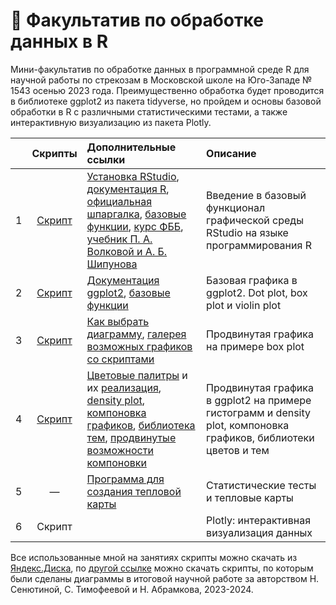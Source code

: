 # 🧠 Факультатив по обработке данных в R 

Мини-факультатив по обработке данных в программной среде R для научной работы по стрекозам в Московской школе на Юго-Западе № 1543 осенью 2023 года. Преимущественно обработка будет проводится в библиотеке ggplot2 из пакета tidyverse, но пройдем и основы базовой обработки в R с различными статистическими тестами, а также интерактивную визуализацию из пакета Plotly. 

|  | Скрипты | Дополнительные ссылки | Описание |  
| :--: | :--: | :-- | :-- |  
| 1 | [Скрипт](https://disk.yandex.ru/d/elcVViUUdeUVUA) | [Установка RStudio](https://posit.co/download/rstudio-desktop/), [документация R](https://www.r-project.org/other-docs.html), [официальная шпаргалка](https://cran.r-project.org/doc/contrib/Short-refcard.pdf), [базовые функции](https://tsamsonov.github.io/r-geo-course/05-BaseGraphics.html), [курс ФББ](https://kodomo.fbb.msu.ru/wiki/2020/5), [учебник П. А. Волковой и А. Б. Шипунова](https://disk.yandex.ru/i/SFHGIv5XXr3M_g )  | Введение в базовый функционал графической среды RStudio на языке программирования R |  
| 2 | [Скрипт](https://disk.yandex.ru/d/z97Xxq9K5efcbw) | [Документация ggplot2](https://ggplot2.tidyverse.org/index.html), [базовые функции](https://tsamsonov.github.io/r-geo-course/06-AdvGraphics.html) | Базовая графика в ggplot2. Dot plot, box plot и violin plot |  
| 3 | [Скрипт](https://disk.yandex.ru/d/8uzpbrPMwSFAtw) | [Как выбрать диаграмму](https://www.data-to-viz.com/), [галерея возможных графиков со скриптами](https://r-graph-gallery.com/ggplot2-package.html) | Продвинутая графика на примере box plot |  
| 4 | [Скрипт](https://disk.yandex.ru/d/6KAG8Syt74Hrzg) | [Цветовые палитры](https://r-graph-gallery.com/38-rcolorbrewers-palettes.html) и их [реализация](https://r-graph-gallery.com/ggplot2-color.html), [density plot](https://tsamsonov.github.io/r-geo-course/07-BaseStats.html), [компоновка графиков](https://r-graph-gallery.com/histogram_several_group.html), [библиотека тем](https://github.com/hrbrmstr/hrbrthemes), [продвинутые возможности компоновки](https://r-graph-gallery.com/261-multiple-graphs-on-same-page.html) | Продвинутая графика в ggplot2 на примере гистограмм и density plot, компоновка графиков, библиотеки цветов и тем |  
| 5 | — | [Программа для создания тепловой карты](https://colab.research.google.com/drive/1HdACW8u93q8xJ0ik1pW3WokRV2CPcXQs?usp=sharing) | Статистические тесты и тепловые карты |  
| 6 | Скрипт |  | Plotly: интерактивная визуализация данных |

Все использованные мной на занятиях скрипты можно скачать из [Яндекс.Диска](https://disk.yandex.ru/d/kRkkOdKKzu9gjg), по [другой ссылке](https://disk.yandex.ru/d/W-kpSYm-ZmXyvg) можно скачать скрипты, по которым были сделаны диаграммы в итоговой научной работе за авторством Н. Сенютиной, С. Тимофеевой и Н. Абрамкова, 2023-2024. 

